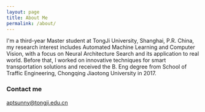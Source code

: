 ```yaml
---
layout: page
title: About Me
permalink: /about/
---
```


I'm a third-year Master student at TongJi University, Shanghai, P.R. China, my research interest includes Automated Machine Learning and Computer Vision, with a focus on Neural Architecture Search and its application to real world. Before that, I worked on innovative techniques for smart transportation solutions and received the B. Eng degree from School of Traffic Engineering, Chongqing Jiaotong University in 2017. 

### Contact me

[aptsunny@tongji.edu.cn](mailto:aptsunny@tongji.edu.cn)
